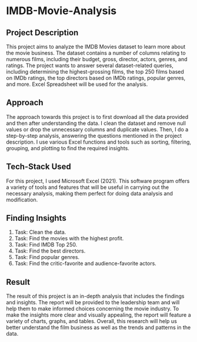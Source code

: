 # IMDB-Movie-Analysis
## Project Description
This project aims to analyze the IMDB Movies dataset to learn more about the movie business. The dataset contains a number of columns relating to numerous films, including their budget, gross, director, actors, genres, and ratings.
The project wants to answer several dataset-related queries, including determining the highest-grossing films, the top 250 films based on IMDb ratings, the top directors based on IMDb ratings, popular genres, and more. Excel Spreadsheet will be used for the analysis.

## Approach
The approach towards this project is to first download all the data provided and then after understanding the data. I clean the dataset and remove null values or drop the unnecessary columns and duplicate values. Then, I do a step-by-step analysis, answering the questions mentioned in the project description. I use various Excel functions and tools such as sorting, filtering, grouping, and plotting to find the required insights.

## Tech-Stack Used
For this project, I used Microsoft Excel (2021). This software program offers a variety of tools and features that will be useful in carrying out the necessary analysis, making them perfect for doing data analysis and modification.

## Finding Insights

1) Task: Clean the data.
2) Task: Find the movies with the highest profit.
3) Task: Find IMDB Top 250.
4) Task: Find the best directors.
5) Task: Find popular genres.
6) Task: Find the critic-favorite and audience-favorite actors.

## Result
The result of this project is an in-depth analysis that includes the findings and insights. The report will be provided to the leadership team and will help them to make informed choices concerning the movie industry. To make the insights more clear and visually appealing, the report will feature a variety of charts, graphs, and tables. Overall, this research will help us better understand the film business as well as the trends and patterns in the data.
   
